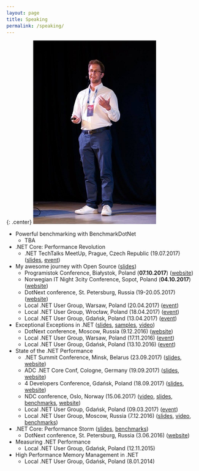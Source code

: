 ```yaml
---
layout: page
title: Speaking
permalink: /speaking/
---
```


{: .center}
![Me speaking](/images/mespeaking.jpg)

* Powerful benchmarking with BenchmarkDotNet
	- TBA
* .NET Core: Performance Revolution
	- .NET TechTalks MeetUp, Prague, Czech Republic (19.07.2017) ([slides](http://adamsitnik.com/files/Prague.pdf), [event](https://www.wug.cz/praha/akce/951--Net-TechTalks))
* My awesome journey with Open Source ([slides](http://adamsitnik.com/files/MyAwesomeJourneyWithOpenSource.pdf))
	- Programistok Conference, Białystok, Poland (**07.10.2017**) ([website](http://programistok.org/#agenda))
	- Norwegian IT Night 3city Conference, Sopot, Poland (**04.10.2017**) ([website](https://norwegian-it-night-tricity.confetti.events/))
	- DotNext conference, St. Petersburg, Russia (19-20.05.2017) ([website](https://dotnext-piter.ru/talks/my-awesome-journey-with-open-source/))
	- Local .NET User Group, Warsaw, Poland (20.04.2017) ([event](https://www.meetup.com/WG-NET/events/239152568))
	- Local .NET User Group, Wrocław, Poland (18.04.2017) ([event](https://www.meetup.com/wrocnet/events/239015139/))
	- Local .NET User Group, Gdańsk, Poland (13.04.2017) ([event](https://www.meetup.com/TG-NET/events/238983872/))
* Exceptional Exceptions in .NET ([slides](http://adamsitnik.com/files/ExceptionalExceptions.pdf), [samples](https://github.com/adamsitnik/ExceptionalExceptions), [video](https://www.youtube.com/watch?v=U92Ts53win4))
	- DotNext conference, Moscow, Russia (9.12.2016) ([website](http://2016.dotnext-moscow.ru/talks/exceptional-exceptions-in-net/))
	- Local .NET User Group, Warsaw, Poland (17.11.2016) ([event](https://www.meetup.com/WG-NET/events/235483282/))
	- Local .NET User Group, Gdańsk, Poland (13.10.2016) ([event](https://www.meetup.com/TG-NET/events/234690407/))
* State of the .NET Performance
	- .NET Summit Conference, Minsk, Belarus (23.09.2017) ([slides](http://adamsitnik.com/files/Minsk.pdf), [website](https://dotnetsummit.by/))
	- ADC .NET Core Conf, Cologne, Germany (19.09.2017) ([slides](http://adamsitnik.com/files/Cologne.pdf), [website](http://adc.ms/2017/sprecher))
	- 4 Developers Conference, Gdańsk, Poland (18.09.2017) ([slides](http://adamsitnik.com/files/Gdansk.pdf), [website](https://gdansk.4developers.org.pl/index.html))
	- NDC conference, Oslo, Norway (15.06.2017) ([video](https://youtu.be/CSPSvBeqJ9c), [slides](http://adamsitnik.com/files/NDC2017.pdf), [benchmarks](https://github.com/adamsitnik/StateOfTheDotNetPerformance), [website](http://ndcoslo.com/talk/state-of-the-net-performance/))
	- Local .NET User Group, Gdańsk, Poland (09.03.2017) ([event](https://www.meetup.com/TG-NET/events/238136930/))
	- Local .NET User Group, Moscow, Russia (7.12.2016) ([slides](http://www.slideshare.net/yuliafast/adam-sitnik-state-of-the-net-performance), [video](https://www.youtube.com/watch?v=PJbTXiun2qM), [benchmarks](https://github.com/adamsitnik/csharpsevenbenchmarks))
* .NET Core: Performance Storm ([slides](http://adamsitnik.com/files/DotNetCorePerformanceStorm.pdf), [benchmarks](https://github.com/adamsitnik/DotNetCorePerformance))
	- DotNext conference, St. Petersburg, Russia (3.06.2016) ([website](http://2016.dotnext-piter.ru/talks/sitnik/))
* Measuring .NET Performance
	- Local .NET User Group, Gdańsk, Poland (12.11.2015)
* High Performance Memory Management in .NET
	- Local .NET User Group, Gdańsk, Poland (8.01.2014) 


